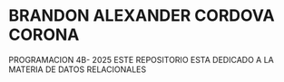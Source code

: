 # BRANDON ALEXANDER CORDOVA CORONA 
PROGRAMACION 4B- 2025
ESTE REPOSITORIO ESTA DEDICADO A LA MATERIA DE DATOS RELACIONALES
